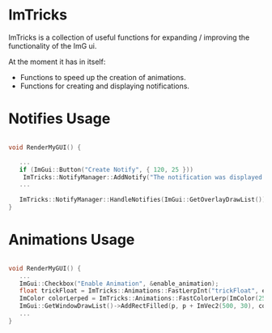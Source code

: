 # ImTricks

ImTricks is a collection of useful functions for expanding / improving the functionality of the ImG ui.

At the moment it has in itself:
* Functions to speed up the creation of animations.
* Functions for creating and displaying notifications.

# Notifies Usage

```cpp

void RenderMyGUI() {

   ...
   if (ImGui::Button("Create Notify", { 120, 25 }))
   	ImTricks::NotifyManager::AddNotify("The notification was displayed successfully.", ImTrickNotify_Success);
   ...
   
   ImTricks::NotifyManager::HandleNotifies(ImGui::GetOverlayDrawList());
}

```


# Animations Usage

```cpp

void RenderMyGUI() {
   ...
   ImGui::Checkbox("Enable Animation", &enable_animation);
   float trickFloat = ImTricks::Animations::FastLerpInt("trickFloat", enable_animation, 0.f, 1.f, 0.05f);
   ImColor colorLerped = ImTricks::Animations::FastColorLerp(ImColor(255, 0, 0), ImColor(0, 255, 0), trickFloat);
   ImGui::GetWindowDrawList()->AddRectFilled(p, p + ImVec2(500, 30), colorLerped);
   ...
}

```

